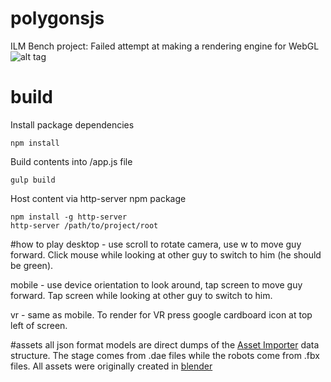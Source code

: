 # polygonsjs
ILM Bench project: Failed attempt at making a rendering engine for WebGL
![alt tag](https://raw.githubusercontent.com/zackpudil/polygonsjs/master/screenshot.png)

# build

Install package dependencies
```
npm install
```

Build contents into /app.js file
```
gulp build
```

Host content via http-server npm package
```
npm install -g http-server
http-server /path/to/project/root
```

#how to play
desktop - use scroll to rotate camera, use w to move guy forward.  Click mouse while looking at other guy to switch to him (he should be green).

mobile - use device orientation to look around, tap screen to move guy forward.  Tap screen while looking at other guy to switch to him.

vr - same as mobile.  To render for VR press google cardboard icon at top left of screen.

#assets
all json format models are direct dumps of the [Asset Importer](https://github.com/assimp/assimp "assimp") data structure.  The stage comes from .dae files while the robots come from .fbx files.  All assets were originally created in [blender](https://www.blender.org/)
